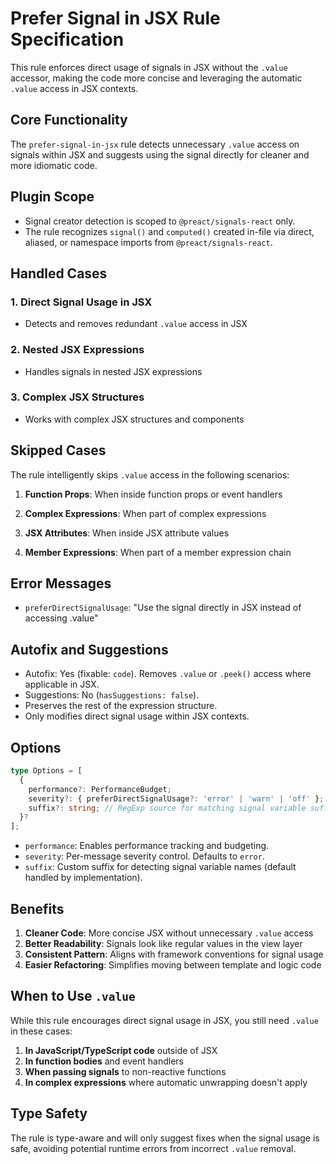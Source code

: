 # Prefer Signal in JSX Rule Specification

This rule enforces direct usage of signals in JSX without the `.value` accessor, making the code more concise and leveraging the automatic `.value` access in JSX contexts.

## Core Functionality

The `prefer-signal-in-jsx` rule detects unnecessary `.value` access on signals within JSX and suggests using the signal directly for cleaner and more idiomatic code.

## Plugin Scope

- Signal creator detection is scoped to `@preact/signals-react` only.
- The rule recognizes `signal()` and `computed()` created in-file via direct, aliased, or namespace imports from `@preact/signals-react`.

## Handled Cases

### 1. Direct Signal Usage in JSX

- Detects and removes redundant `.value` access in JSX

### 2. Nested JSX Expressions

- Handles signals in nested JSX expressions

### 3. Complex JSX Structures

- Works with complex JSX structures and components

## Skipped Cases

The rule intelligently skips `.value` access in the following scenarios:

1. **Function Props**: When inside function props or event handlers

2. **Complex Expressions**: When part of complex expressions

3. **JSX Attributes**: When inside JSX attribute values

4. **Member Expressions**: When part of a member expression chain

## Error Messages

- `preferDirectSignalUsage`: "Use the signal directly in JSX instead of accessing .value"

## Autofix and Suggestions

- Autofix: Yes (fixable: `code`). Removes `.value` or `.peek()` access where applicable in JSX.
- Suggestions: No (`hasSuggestions: false`).
- Preserves the rest of the expression structure.
- Only modifies direct signal usage within JSX contexts.

## Options

```ts
type Options = [
  {
    performance?: PerformanceBudget;
    severity?: { preferDirectSignalUsage?: 'error' | 'warn' | 'off' };
    suffix?: string; // RegExp source for matching signal variable suffix (e.g., "Signal")
  }?
];
```

- `performance`: Enables performance tracking and budgeting.
- `severity`: Per-message severity control. Defaults to `error`.
- `suffix`: Custom suffix for detecting signal variable names (default handled by implementation).

## Benefits

1. **Cleaner Code**: More concise JSX without unnecessary `.value` access
2. **Better Readability**: Signals look like regular values in the view layer
3. **Consistent Pattern**: Aligns with framework conventions for signal usage
4. **Easier Refactoring**: Simplifies moving between template and logic code

## When to Use `.value`

While this rule encourages direct signal usage in JSX, you still need `.value` in these cases:

1. **In JavaScript/TypeScript code** outside of JSX
2. **In function bodies** and event handlers
3. **When passing signals** to non-reactive functions
4. **In complex expressions** where automatic unwrapping doesn't apply

## Type Safety

The rule is type-aware and will only suggest fixes when the signal usage is safe, avoiding potential runtime errors from incorrect `.value` removal.
